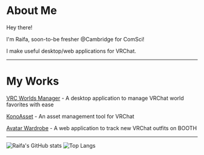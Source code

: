 # About Me

Hey there! 

I'm Raifa, soon-to-be fresher @Cambridge for ComSci!

I make useful desktop/web applications for VRChat.

---
# My Works

[VRC Worlds Manager](https://github.com/Raifa21/VRC-Worlds-Manager-v2) - A desktop application to manage VRChat world favorites with ease

[KonoAsset](https://github.com/siloneco/KonoAsset/) - An asset management tool for VRChat

[Avatar Wardrobe](https://github.com/Raifa21/Avatar-Wardrobe) - A web application to track new VRChat outfits on BOOTH

---

![Raifa's GitHub stats](https://github-readme-stats-raifa21s-projects.vercel.app/api?username=Raifa21&show_icons=true&theme=prussian)
![Top Langs](https://github-readme-stats-raifa21s-projects.vercel.app/api/top-langs/?username=Raifa21&exclude_repo=WizardGame&theme=prussian&hide=shell,javascript&langs_count=4)
<!--
**Raifa21/Raifa21** is a ✨ _special_ ✨ repository because its `README.md` (this file) appears on your GitHub profile.

Here are some ideas to get you started:

- 🔭 I’m currently working on ...
- 🌱 I’m currently learning ...
- 👯 I’m looking to collaborate on ...
- 🤔 I’m looking for help with ...
- 💬 Ask me about ...
- 📫 How to reach me: ...
- 😄 Pronouns: ...
- ⚡ Fun fact: ...
-->
